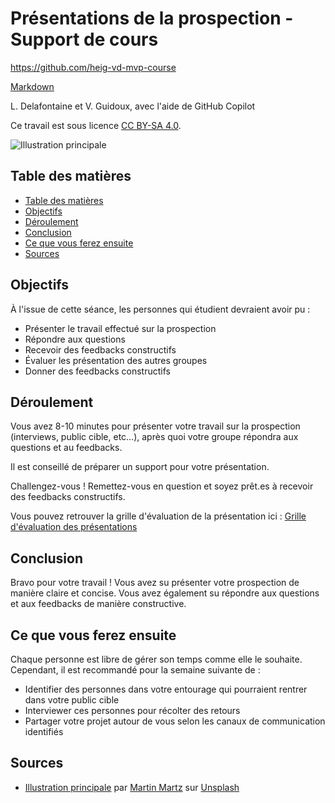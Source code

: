 # Présentations de la prospection - Support de cours

<https://github.com/heig-vd-mvp-course>

[Markdown][course-material]

L. Delafontaine et V. Guidoux, avec l'aide de GitHub Copilot

Ce travail est sous licence [CC BY-SA 4.0][license].

![Illustration principale][illustration-principale]

## Table des matières

- [Table des matières](#table-des-matières)
- [Objectifs](#objectifs)
- [Déroulement](#déroulement)
- [Conclusion](#conclusion)
- [Ce que vous ferez ensuite](#ce-que-vous-ferez-ensuite)
- [Sources](#sources)

## Objectifs

À l'issue de cette séance, les personnes qui étudient devraient avoir pu :

- Présenter le travail effectué sur la prospection
- Répondre aux questions
- Recevoir des feedbacks constructifs
- Évaluer les présentation des autres groupes
- Donner des feedbacks constructifs

## Déroulement

Vous avez 8-10 minutes pour présenter votre travail sur la prospection
(interviews, public cible, etc...), après quoi votre groupe répondra aux
questions et au feedbacks.

Il est conseillé de préparer un support pour votre présentation.

Challengez-vous ! Remettez-vous en question et soyez prêt.es à recevoir des
feedbacks constructifs.

Vous pouvez retrouver la grille d'évaluation de la présentation ici :
[Grille d'évaluation des présentations](../../01-cours-introduction-motivation-et-organisation-de-lunite/02-support-de-cours/README.md#grille-dévaluation-des-présentations)

## Conclusion

Bravo pour votre travail ! Vous avez su présenter votre prospection de manière
claire et concise. Vous avez également su répondre aux questions et aux
feedbacks de manière constructive.

## Ce que vous ferez ensuite

Chaque personne est libre de gérer son temps comme elle le souhaite. Cependant,
il est recommandé pour la semaine suivante de :

- Identifier des personnes dans votre entourage qui pourraient rentrer dans
  votre public cible
- Interviewer ces personnes pour récolter des retours
- Partager votre projet autour de vous selon les canaux de communication
  identifiés

## Sources

- [Illustration principale][illustration-principale] par
  [Martin Martz](https://unsplash.com/@martz90) sur
  [Unsplash](https://unsplash.com/photos/close-up-of-brass-container-in-tilt-photography-DQpHtE5WY-U)

<!-- URLs -->

[course-material]:
	https://github.com/heig-vd-mvp-course/heig-vd-mvp-course/blob/main/11-projet-presentations-de-la-prospection/02-support-de-cours/README.md
[license]:
	https://github.com/heig-vd-mvp-course/heig-vd-mvp-course/blob/main/LICENSE.md
[illustration-principale]:
	https://images.unsplash.com/photo-1445140463371-d8036feedc2f?fit=crop&h=720
